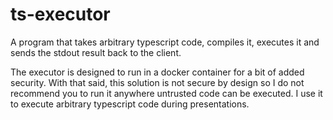 # ts-executor
A program that takes arbitrary typescript code, compiles it, executes it and sends the stdout result back to the client.

The executor is designed to run in a docker container for a bit of added security. 
With that said, this solution is not secure by design so I do not recommend you to run it anywhere untrusted code can be executed. I use it to execute arbitrary typescript code during presentations.

